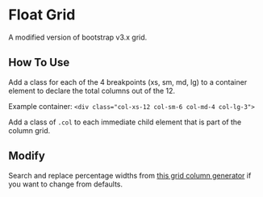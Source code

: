 # Float Grid
A modified version of bootstrap v3.x grid.

## How To Use
Add a class for each of the 4 breakpoints (xs, sm, md, lg) to a container element to declare the total columns out of the 12.

Example container: `<div class="col-xs-12 col-sm-6 col-md-4 col-lg-3">`

Add a class of `.col` to each immediate child element that is part of the column grid.

## Modify
Search and replace percentage widths from [this grid column generator](http://thestizmedia.com/grid-column-generator/) if you want to change from defaults.
